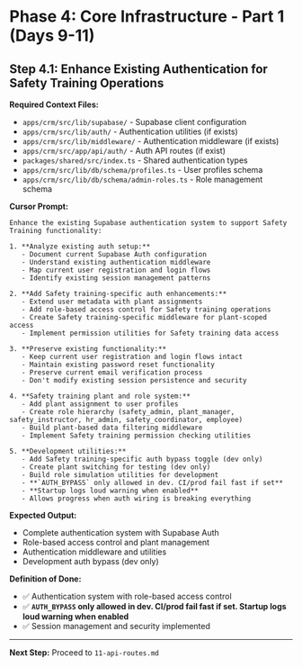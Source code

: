 # Phase 4: Core Infrastructure - Part 1 (Days 9-11)

## Step 4.1: Enhance Existing Authentication for Safety Training Operations

**Required Context Files:**
- `apps/crm/src/lib/supabase/` - Supabase client configuration
- `apps/crm/src/lib/auth/` - Authentication utilities (if exists)
- `apps/crm/src/lib/middleware/` - Authentication middleware (if exists)
- `apps/crm/src/app/api/auth/` - Auth API routes (if exist)
- `packages/shared/src/index.ts` - Shared authentication types
- `apps/crm/src/lib/db/schema/profiles.ts` - User profiles schema
- `apps/crm/src/lib/db/schema/admin-roles.ts` - Role management schema

**Cursor Prompt:**

```
Enhance the existing Supabase authentication system to support Safety Training functionality:

1. **Analyze existing auth setup:**
   - Document current Supabase Auth configuration
   - Understand existing authentication middleware
   - Map current user registration and login flows
   - Identify existing session management patterns

2. **Add Safety training-specific auth enhancements:**
   - Extend user metadata with plant assignments
   - Add role-based access control for Safety training operations
   - Create Safety training-specific middleware for plant-scoped access
   - Implement permission utilities for Safety training data access

3. **Preserve existing functionality:**
   - Keep current user registration and login flows intact
   - Maintain existing password reset functionality
   - Preserve current email verification process
   - Don't modify existing session persistence and security

4. **Safety training plant and role system:**
   - Add plant assignment to user profiles
   - Create role hierarchy (safety_admin, plant_manager, safety_instructor, hr_admin, safety_coordinator, employee)
   - Build plant-based data filtering middleware
   - Implement Safety training permission checking utilities

5. **Development utilities:**
   - Add Safety training-specific auth bypass toggle (dev only)
   - Create plant switching for testing (dev only)
   - Build role simulation utilities for development
   - **`AUTH_BYPASS` only allowed in dev. CI/prod fail fast if set**
   - **Startup logs loud warning when enabled**
   - Allows progress when auth wiring is breaking everything
```

**Expected Output:**

- Complete authentication system with Supabase Auth
- Role-based access control and plant management
- Authentication middleware and utilities
- Development auth bypass (dev only)

**Definition of Done:**

- ✅ Authentication system with role-based access control
- ✅ **`AUTH_BYPASS` only allowed in dev. CI/prod fail fast if set. Startup logs loud warning when enabled**
- ✅ Session management and security implemented

---

**Next Step:** Proceed to `11-api-routes.md`